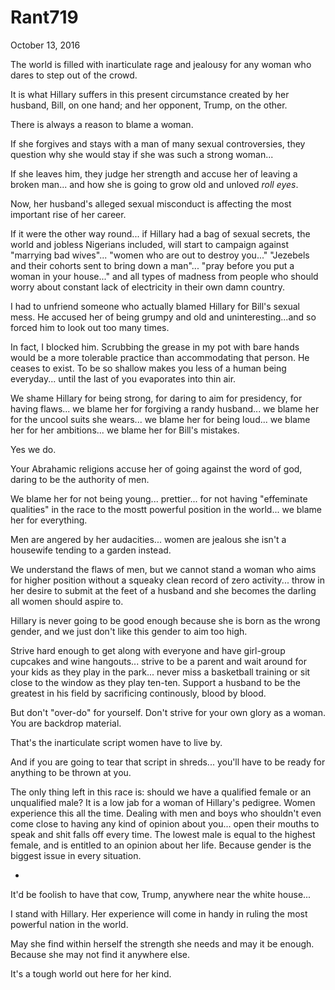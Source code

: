 # Rant719


October 13, 2016

The world is filled with inarticulate rage and jealousy for any woman who dares to step out of the crowd. 

It is what Hillary suffers in this present circumstance created by her husband, Bill, on one hand; and her opponent, Trump, on the other. 

There is always a reason to blame a woman.

If she forgives and stays with a man of many sexual controversies, they question why she would stay if she was such a strong woman...

If she leaves him, they judge her strength and accuse her of leaving a broken man... and how she is going to grow old and unloved *roll eyes*.

Now, her husband's alleged sexual misconduct is affecting the most important rise of her career.

If it were the other way round... if Hillary had a bag of sexual secrets, the world and jobless Nigerians included, will start to campaign against "marrying bad wives"... "women who are out to destroy you..." "Jezebels and their cohorts sent to bring down a man"... "pray before you put a woman in your house..." and all types of madness from people who should worry about constant lack of electricity in their own damn country.

I had to unfriend someone who actually blamed Hillary for Bill's sexual mess. He accused her of being grumpy and old and uninteresting...and so forced him to look out too many times. 

In fact, I blocked him. Scrubbing the grease in my pot with bare hands would be a more tolerable practice than accommodating that person. He ceases to exist. To be so shallow makes you less of a human being everyday... until the last of you evaporates into thin air.

We shame Hillary for being strong, for daring to aim for presidency, for having flaws... we blame her for forgiving a randy husband... we blame her for the uncool suits she wears... we blame her for being loud... we blame her for her ambitions... we blame her for Bill's mistakes. 

Yes we do.

Your Abrahamic religions accuse her of going against the word of god, daring to be the authority of men.

We blame her for not being young... prettier... for not having "effeminate qualities" in the race to the mostt powerful position in the world... we blame her for everything. 

Men are angered by her audacities... women are jealous she isn't a housewife tending to a garden instead. 

We understand the flaws of men, but we cannot stand a woman who aims for higher position without a squeaky clean record of zero activity... throw in her desire to submit at the feet of a husband and she becomes the darling all women should aspire to.

Hillary is never going to be good enough because she is born as the wrong gender, and we just don't like this gender to aim too high.

Strive hard enough to get along with everyone and have girl-group cupcakes and wine hangouts... strive to be a parent and wait around for your kids as they play in the park... never miss a basketball training or sit close to the window as they play ten-ten. Support a husband to be the greatest in his field by sacrificing continously, blood by blood. 

But don't "over-do" for yourself. Don't strive for your own glory as a woman. You are backdrop material.

That's the inarticulate script women have to live by.

And if you are going to tear that script in shreds... you'll have to be ready for anything to be thrown at you.

The only thing left in this race is: should we have a qualified female or an unqualified male? It is a low jab for a woman of Hillary's pedigree. Women experience this all the time. Dealing with men and boys who shouldn't even come close to having any kind of opinion about you... open their mouths to speak and shit falls off every time. The lowest male is equal to the highest female, and is entitled to an opinion about her life. Because gender is the biggest issue in every situation. 

*

It'd be foolish to have that cow, Trump, anywhere near the white house... 

I stand with Hillary. Her experience will come in handy in ruling the most powerful nation in the world.

May she find within herself the strength she needs and may it be enough. Because she may not find it anywhere else.

It's a tough world out here for her kind.